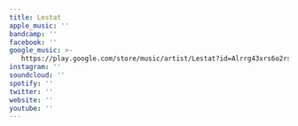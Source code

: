 ```yaml
---
title: Lestat
apple_music: ''
bandcamp: ''
facebook: ''
google_music: >-
   https://play.google.com/store/music/artist/Lestat?id=Alrrg43xrs6o2rsnb56625tor2m
instagram: ''
soundcloud: ''
spotify: ''
twitter: ''
website: ''
youtube: ''
---
```

